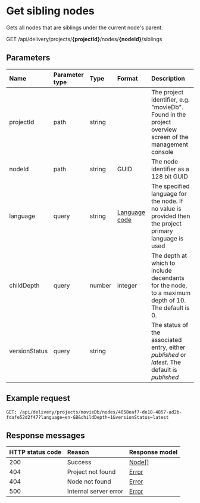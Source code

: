 # Get sibling nodes

Gets all nodes that are siblings under the current node's parent.

<span class="label label--get">GET</span> /api/delivery/projects/**{projectId}**/nodes/**{nodeId}**/siblings

## Parameters

| Name | Parameter type | Type | Format | Description |
|:-|:-|:-|:-|:-|
| projectId | path | string | | The project identifier, e.g. "movieDb". Found in the project overview screen of the management console |
| nodeId | path | string | GUID | The node identifier as a 128 bit GUID |
| language | query | string | [Language code](/localization.md) | The specified language for the node. If no value is provided then the project primary language is used |
| childDepth | query | number | integer | The depth at which to include decendants for the node, to a maximum depth of 10. The default is 0.  |
| versionStatus | query | string | | The status of the associated entry, either *published* or *latest*. The default is *published* |

## Example request

```http
GET: /api/delivery/projects/movieDb/nodes/4058eaf7-de18-4857-ad2b-fdafe52d2f47?language=en-GB&childDepth=1&versionStatus=latest
```

## Response messages

| HTTP status code | Reason | Response model |
|:-|:-|:-|
| 200 | Success | [Node[]](/model/node.md) |
| 404 | Project not found | [Error](/key-concepts/errors.md) |
| 404 | Node not found | [Error](/key-concepts/errors.md) |
| 500 | Internal server error | [Error](/key-concepts/errors.md) |